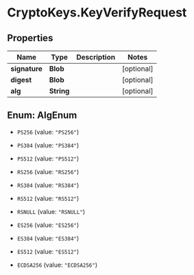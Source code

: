# CryptoKeys.KeyVerifyRequest

## Properties
Name | Type | Description | Notes
------------ | ------------- | ------------- | -------------
**signature** | **Blob** |  | [optional] 
**digest** | **Blob** |  | [optional] 
**alg** | **String** |  | [optional] 


<a name="AlgEnum"></a>
## Enum: AlgEnum


* `PS256` (value: `"PS256"`)

* `PS384` (value: `"PS384"`)

* `PS512` (value: `"PS512"`)

* `RS256` (value: `"RS256"`)

* `RS384` (value: `"RS384"`)

* `RS512` (value: `"RS512"`)

* `RSNULL` (value: `"RSNULL"`)

* `ES256` (value: `"ES256"`)

* `ES384` (value: `"ES384"`)

* `ES512` (value: `"ES512"`)

* `ECDSA256` (value: `"ECDSA256"`)




